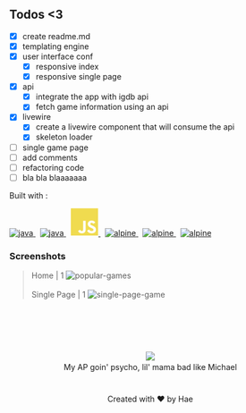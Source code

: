 ## Todos <3
- [x] create readme.md
- [x] templating engine
- [x] user interface conf 
    - [x] responsive index
    - [x] responsive single page
- [x] api
    - [x] integrate the app with igdb api
    - [x] fetch game information using an api
- [x] livewire
    - [x] create a livewire component that will consume the api
    - [x] skeleton loader
- [ ] single game page
- [ ] add comments
- [ ] refactoring code
- [ ] bla bla blaaaaaaa

Built with : <br>
<p align="left"> 
<a href="https://www.tailwindcss.com" target="_blank"> 
<img src="https://camo.githubusercontent.com/bcd4bda49ef6cd9537db065920f4f4f6ac670eae0e0adf2c5133c19b319f1574/68747470733a2f2f627261646c632e67616c6c65727963646e2e76736173736574732e696f2f657874656e73696f6e732f627261646c632f7673636f64652d7461696c77696e646373732f302e322e302f313535383034303536333634392f4d6963726f736f66742e56697375616c53747564696f2e53657276696365732e49636f6e732e44656661756c74" alt="java" width="50" height="50"/> </a>&nbsp
<a href="https://www.laravel.com" target="_blank"> <img src="https://upload.wikimedia.org/wikipedia/commons/thumb/9/9a/Laravel.svg/985px-Laravel.svg.png" alt="java" width=50" height="50"/> </a>&nbsp
<a href="https://www.developer.mozilla.org/en-US/docs/Web/JavaScript" target="_blank"> 
<img src="https://raw.githubusercontent.com/devicons/devicon/master/icons/javascript/javascript-plain.svg" alt="javascript" width="50" height="50"/> </a>&nbsp
<a href="https://www.alpinejs.dev" target="_blank"> 
<img src="https://avatars.githubusercontent.com/u/59030169?s=280&v=4" alt="alpine" width="50" height="50"/> </a>&nbsp
<a href="#" target="_blank"> 
<img src="https://e7.pngegg.com/pngimages/482/922/png-clipart-application-programming-interface-logo-computer-programming-api-icon-text-logo.png" alt="alpine" width="50" height="50"/> </a>&nbsp
<a href="https://laravel-livewire.com/" target="_blank"> 
<img src="https://laravel-livewire.com/img/twitter.png" alt="alpine" width="50" height="50"/> </a>
</p>

### Screenshots
> Home | 1
![popular-games](https://user-images.githubusercontent.com/106018819/232819602-a0c5f8c2-e136-4bd8-b280-0418f0afda37.png) <br> <br>
> Single Page | 1
![single-page-game](https://user-images.githubusercontent.com/106018819/232823592-1c4d5fe6-247f-4e49-82ce-e34c68ca390a.png)

<br><br><br>
##
<p align="center">
<img src="https://thumbs.gfycat.com/SmugDismalAxolotl-max-1mb.gif"/> <br>
My AP goin' psycho, lil' mama bad like Michael <br>
</p>

#
<p align="center">
Created with ❤️ by Hae
</p>
